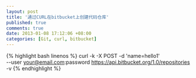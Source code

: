 ```yaml
---
layout: post
title: '通过CURL在bitbucket上创建代码仓库'
published: true
comments: true
date: 2013-01-08 17:12:06 +08:00
categories: [Git, curl, bitbucket]
---
```


{% highlight bash linenos %}
curl -k -X POST -d 'name=hello1'\
     --user your@email.com:password
     https://api.bitbucket.org/1.0/repositories -v
{% endhighlight %}
